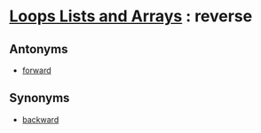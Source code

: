 # [Loops Lists and Arrays][1] : reverse

## Antonyms

  - [forward](forward.md)

## Synonyms

  - [backward](backward.md)

[1]: README.md
